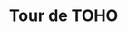 ---
title: 'Tour de TOHO'
photo: '/images/photoCycling.jpg'
logo: '/images/newExperience.png'
textup: '我々の団体では自転車の展示とローラーというトレーニング器具を使った試乗を行なっています。自転車について知りたいことがある人、ロードバイクに乗ってみたい人、サイクリングに興味がある人、特に興味な人は是非一度訪れてみてください。来場客数が3桁を超えるように頑張ります！'
building: '高校教室棟'
floor: '2' 
location: '3-G'
categoly: '1'
url: ''
url2: ''
isUploaded: false
---